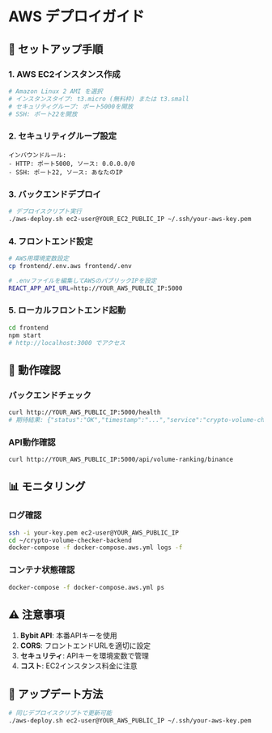 # AWS デプロイガイド

## 🚀 セットアップ手順

### 1. AWS EC2インスタンス作成
```bash
# Amazon Linux 2 AMI を選択
# インスタンスタイプ: t3.micro (無料枠) または t3.small
# セキュリティグループ: ポート5000を開放
# SSH: ポート22を開放
```

### 2. セキュリティグループ設定
```
インバウンドルール:
- HTTP: ポート5000, ソース: 0.0.0.0/0
- SSH: ポート22, ソース: あなたのIP
```

### 3. バックエンドデプロイ
```bash
# デプロイスクリプト実行
./aws-deploy.sh ec2-user@YOUR_EC2_PUBLIC_IP ~/.ssh/your-aws-key.pem
```

### 4. フロントエンド設定
```bash
# AWS用環境変数設定
cp frontend/.env.aws frontend/.env

# .envファイルを編集してAWSのパブリックIPを設定
REACT_APP_API_URL=http://YOUR_AWS_PUBLIC_IP:5000
```

### 5. ローカルフロントエンド起動
```bash
cd frontend
npm start
# http://localhost:3000 でアクセス
```

## 🔧 動作確認

### バックエンドチェック
```bash
curl http://YOUR_AWS_PUBLIC_IP:5000/health
# 期待結果: {"status":"OK","timestamp":"...","service":"crypto-volume-checker-api"}
```

### API動作確認
```bash
curl http://YOUR_AWS_PUBLIC_IP:5000/api/volume-ranking/binance
```

## 📊 モニタリング

### ログ確認
```bash
ssh -i your-key.pem ec2-user@YOUR_AWS_PUBLIC_IP
cd ~/crypto-volume-checker-backend
docker-compose -f docker-compose.aws.yml logs -f
```

### コンテナ状態確認
```bash
docker-compose -f docker-compose.aws.yml ps
```

## ⚠️ 注意事項

1. **Bybit API**: 本番APIキーを使用
2. **CORS**: フロントエンドURLを適切に設定
3. **セキュリティ**: APIキーを環境変数で管理
4. **コスト**: EC2インスタンス料金に注意

## 🔄 アップデート方法
```bash
# 同じデプロイスクリプトで更新可能
./aws-deploy.sh ec2-user@YOUR_AWS_PUBLIC_IP ~/.ssh/your-aws-key.pem
```